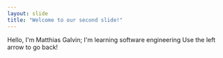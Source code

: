 ```yaml
---
layout: slide
title: "Welcome to our second slide!"
---
```

Hello, I'm Matthias Galvin; I'm learning software engineering
Use the left arrow to go back!
